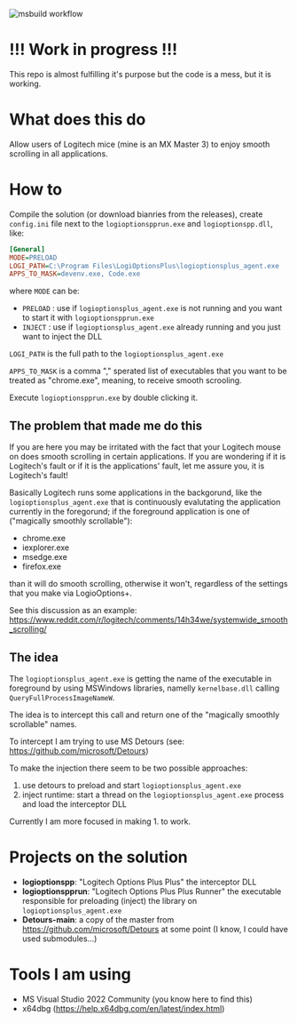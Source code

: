 ![msbuild workflow](https://github.com/jcbastosportela/logioptspp/actions/workflows/msbuild.yml/badge.svg)

# !!! Work in progress !!!
This repo is almost fulfilling it's purpose but the code is a mess, but it is working.

# What does this do
Allow users of Logitech mice (mine is an MX Master 3) to enjoy smooth scrolling in all applications.

# How to
Compile the solution (or download bianries from the releases), create `config.ini` file next to the `logioptionspprun.exe` and `logioptionspp.dll`, like:
```ini
[General]
MODE=PRELOAD
LOGI_PATH=C:\Program Files\LogiOptionsPlus\logioptionsplus_agent.exe
APPS_TO_MASK=devenv.exe, Code.exe
```
where `MODE` can be:
- `PRELOAD` : use if `logioptionsplus_agent.exe` is not running and you want to start it with `logioptionspprun.exe`
- `INJECT` : use if `logioptionsplus_agent.exe` already running and you just want to inject the DLL

`LOGI_PATH` is the full path to the `logioptionsplus_agent.exe`

`APPS_TO_MASK` is a comma "," sperated list of executables that you want to be treated as "chrome.exe", meaning, to receive smooth scrooling.

Execute `logioptionspprun.exe` by double clicking it.

## The problem that made me do this
If you are here you may be irritated with the fact that your Logitech mouse on does smooth scrolling in certain applications.
If you are wondering if it is Logitech's fault or if it is the applications' fault, let me assure you, it is Logitech's fault!

Basically Logitech runs some applications in the backgorund, like the `logioptionsplus_agent.exe` that is continuously evalutating
the application currently in the foregorund; if the foreground application is one of ("magically smoothly scrollable"):
- chrome.exe
- iexplorer.exe
- msedge.exe
- firefox.exe

than it will do smooth scrolling, otherwise it won't, regardless of the settings that you make via LogioOptions+.

See this discussion as an example: https://www.reddit.com/r/logitech/comments/14h34we/systemwide_smooth_scrolling/

## The idea
The `logioptionsplus_agent.exe` is getting the name of the executable in foreground by using MSWindows libraries, namelly `kernelbase.dll` calling `QueryFullProcessImageNameW`.

The idea is to intercept this call and return one of the "magically smoothly scrollable" names.

To intercept I am trying to use MS Detours (see: https://github.com/microsoft/Detours)

To make the injection there seem to be two possible approaches:
1. use detours to preload and start `logioptionsplus_agent.exe`
1. inject runtime: start a thread on the `logioptionsplus_agent.exe` process and load the interceptor DLL

Currently I am more focused in making 1. to work.

# Projects on the solution
- __logioptionspp__: "Logitech Options Plus Plus" the interceptor DLL
- __logioptionspprun__: "Logitech Options Plus Plus Runner" the executable responsible for preloading (inject) the library on `logioptionsplus_agent.exe`
- __Detours-main__: a copy of the master from https://github.com/microsoft/Detours at some point (I know, I could have used submodules...)

# Tools I am using
- MS Visual Studio 2022 Community (you know here to find this)
- x64dbg (https://help.x64dbg.com/en/latest/index.html)


